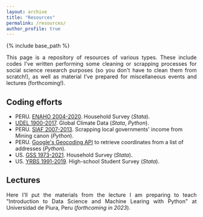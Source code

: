 ```yaml
---
layout: archive
title: "Resources"
permalink: /resources/
author_profile: true
---
```


{% include base_path %}

<p align="justify"> This page is a repository of resources of various types. These include codes I've written performing some cleaning or scrapping processes for social science research purposes (so you don't have to clean them from scratch!), as well as material I've prepared for miscellaneous events and lectures (forthcoming!). </p>

## Coding efforts

- PERU. [ENAHO 2004-2020](https://github.com/nicoidominguez/PERU-ENAHO). Household Survey (_Stata_).
- [UDEL 1900-2017](https://github.com/nicoidominguez/UDEL-Global-Climate-Data). Global Climate Data (_Stata_, _Python_).
- PERU. [SIAF 2007-2013](https://github.com/nicoidominguez/PERU-SIAF). Scrapping local governments' income from Mining canon (_Python_).
- PERU. [Google's Geocoding API](https://github.com/nicoidominguez/PERU-GeocodingAPI) to retrieve coordinates from a list of addresses (_Python_).
- US. [GSS 1973-2021](https://github.com/nicoidominguez/US-GSS). Household Survey (_Stata_).
- US. [YRBS 1991-2019](https://github.com/nicoidominguez/US-YRBS). High-school Student Survey (_Stata_).

## Lectures

<p align="justify"> Here I'll put the materials from the lecture I am preparing to teach "Introduction to Data Science and Machine Learing with Python" at Universidad de Piura, Peru (<i>forthcoming in 2023</i>). </p>
